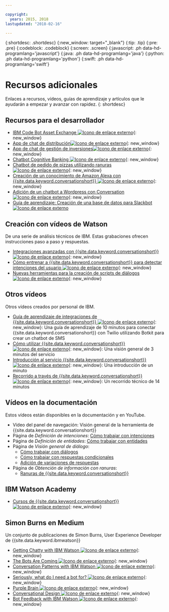 ```yaml
---

copyright:
  years: 2015, 2018
lastupdated: "2018-02-16"

---
```


{:shortdesc: .shortdesc}
{:new_window: target="_blank"}
{:tip: .tip}
{:pre: .pre}
{:codeblock: .codeblock}
{:screen: .screen}
{:javascript: .ph data-hd-programlang='javascript'}
{:java: .ph data-hd-programlang='java'}
{:python: .ph data-hd-programlang='python'}
{:swift: .ph data-hd-programlang='swift'}

# Recursos adicionales

Enlaces a recursos, vídeos, guías de aprendizaje y artículos que le ayudarán a empezar y avanzar con rapidez.
{: shortdesc}

## Recursos para el desarrollador

- [IBM Code Bot Asset Exchange ![Icono de enlace externo](../../icons/launch-glyph.svg "Icono de enlace externo")](https://developer.ibm.com/code/exchanges/bots/){: new_window}
- [App de chat de distribución![Icono de enlace externo](../../icons/launch-glyph.svg "Icono de enlace externo")](https://developer.ibm.com/code/journey/create-cognitive-retail-chatbot/){: new_window}
- [App de chat de gestión de inversiones![Icono de enlace externo](../../icons/launch-glyph.svg "Icono de enlace externo")](https://developer.ibm.com/code/journey/create-an-investment-management-chatbot/){: new_window}
- [Chatbot Cognitive Banking ![Icono de enlace externo](../../icons/launch-glyph.svg "Icono de enlace externo")](https://developer.ibm.com/code/journey/create-cognitive-banking-chatbot/){: new_window}
- [Chatbot de pedido de pizzas utilizando ranuras ![Icono de enlace externo](../../icons/launch-glyph.svg "Icono de enlace externo")](https://developer.ibm.com/code/journey/assemble-a-pizza-ordering-chatbot-dialog/){: new_window}
- [Creación de un conocimiento de Amazon Alexa con {{site.data.keyword.conversationshort}} ![Icono de enlace externo](../../icons/launch-glyph.svg "Icono de enlace externo")](https://github.com/IBM/alexa-skill-watson-conversation){: new_window}
- [Adición de un chatbot a Wordpress con Conversation ![Icono de enlace externo](../../icons/launch-glyph.svg "Icono de enlace externo")](https://wordpress.org/plugins/conversation-watson/){: new_window}
- [Guía de aprendizaje: Creación de una base de datos para Slackbot ![Icono de enlace externo](../../icons/launch-glyph.svg "Icono de enlace externo")](https://console.bluemix.net/docs/tutorials/slack-chatbot-database-watson.html#build-a-database-driven-slackbot)

## Creación con vídeos de Watson

De una serie de análisis técnicos de IBM. Estas grabaciones ofrecen instrucciones paso a paso y respuestas.

- [Integraciones avanzadas con {{site.data.keyword.conversationshort}} ![Icono de enlace externo](../../icons/launch-glyph.svg "Icono de enlace externo")](https://youtu.be/0rnt54ONtQw){: new_window}
- [Cómo entrenar a {{site.data.keyword.conversationshort}} para detectar intenciones del usuario ![Icono de enlace externo](../../icons/launch-glyph.svg "Icono de enlace externo")](https://youtu.be/uYw4Tv1Y5tc){: new_window} 
- [Nuevas herramientas para la creación de scripts de diálogos![Icono de enlace externo](../../icons/launch-glyph.svg "Icono de enlace externo")](https://youtu.be/QuR54--vD5o){: new_window}

## Otros vídeos

Otros vídeos creados por personal de IBM.

- [Guía de aprendizaje de integraciones de {{site.data.keyword.conversationshort}} ![Icono de enlace externo](../../icons/launch-glyph.svg "Icono de enlace externo")](https://www.youtube.com/watch?v=O3silvVBaC8&t=3s){: new_window}: Una guía de aprendizaje de 10 minutos para conectar {{site.data.keyword.conversationshort}} con Twilio utilizando Botkit para crear un chatbot de SMS 
- [Cómo utilizar {{site.data.keyword.conversationshort}} ![Icono de enlace externo](../../icons/launch-glyph.svg "Icono de enlace externo")](https://youtu.be/tUkLIUOm550){: new_window}: Una visión general de 3 minutos del servicio 
- [Introducción al servicio {{site.data.keyword.conversationshort}} ![Icono de enlace externo](../../icons/launch-glyph.svg "Icono de enlace externo")](https://youtu.be/A96nLYSMltA){: new_window}: Una introducción de un minuto 
- [Recorrido a través de {{site.data.keyword.conversationshort}} ![Icono de enlace externo](../../icons/launch-glyph.svg "Icono de enlace externo")](https://youtu.be/ELwWhJGE2P8){: new_window}: Un recorrido técnico de 14 minutos   

## Vídeos en la documentación

Estos vídeos están disponibles en la documentación y en YouTube.

- Vídeo del panel de navegación: Visión general de la herramienta de {{site.data.keyword.conversationshort}}
- Página de *Definición de intenciones*: [Cómo trabajar con intenciones](intents.html)
- Página de *Definición de entidades*: [Cómo trabajar con entidades](entities.html)
- Página de *Visión general de diálogo*:
    - [Cómo trabajar con diálogos](dialog-overview.html)
    - [Cómo trabajar con respuestas condicionales](dialog-overview.html#multiple)
    - [Adición de variaciones de respuestas](dialog-overview.html#variety)
- Página de *Obtención de información con ranuras*:
    - [Ranuras de {{site.data.keyword.conversationshort}}](dialog-slots.html)

## IBM Watson Academy

- [Cursos de {{site.data.keyword.conversationshort}} ![Icono de enlace externo](../../icons/launch-glyph.svg "Icono de enlace externo")](https://www.watson-academy.info/course/index.php?categoryid=29){: new_window}

## Simon Burns en Medium

Un conjunto de publicaciones de Simon Burns, User Experience Developer de {{site.data.keyword.ibmwatson}}

- [Getting Chatty with IBM Watson ![Icono de enlace externo](../../icons/launch-glyph.svg "Icono de enlace externo")](https://medium.com/@snrubnomis/getting-chatty-with-ibm-watson-1075c549ee9e#.vkt86reej){: new_window}
- [The Bots Are Coming ![Icono de enlace externo](../../icons/launch-glyph.svg "Icono de enlace externo")](https://medium.com/@snrubnomis/the-bots-are-coming-b0fa71475381#.jq8md0zg7){: new_window}
- [Conversation Patterns with IBM Watson ![Icono de enlace externo](../../icons/launch-glyph.svg "Icono de enlace externo")](https://medium.com/@snrubnomis/conversation-patterns-with-ibm-watson-6c4be05e2fe5#.eorkk7crm){: new_window}
- [Seriously, what do I need a bot for? ![Icono de enlace externo](../../icons/launch-glyph.svg "Icono de enlace externo")](https://medium.com/@snrubnomis/seriously-what-do-i-need-a-bot-for-8b91a5ffac1a#.ipvv6ixru){: new_window}
- [Purple Brain ![Icono de enlace externo](../../icons/launch-glyph.svg "Icono de enlace externo")](https://medium.com/@snrubnomis/purple-brain-2eb1f93fce5){: new_window}
- [Conversational Design ![Icono de enlace externo](../../icons/launch-glyph.svg "Icono de enlace externo")](https://chatbotslife.com/conversational-design-d4abe8cce157){: new_window}
- [Bot Feedback with IBM Watson ![Icono de enlace externo](../../icons/launch-glyph.svg "Icono de enlace externo")](https://chatbotslife.com/bot-feedback-with-ibm-watson-eb1104df7e7c){: new_window}
